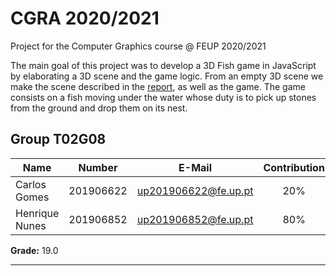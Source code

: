 # CGRA 2020/2021

Project for the Computer Graphics course @ FEUP 2020/2021

The main goal of this project was to develop a 3D Fish game in JavaScript by elaborating a 3D scene and the game logic.
From an empty 3D scene we make the scene described in the [report](https://github.com/Rikenunes8/feup-cgra-proj/blob/master/project/README.md), as well as the game.
The game consists on a fish moving under the water whose duty is to pick up stones from the ground and drop them on its nest.

## Group T02G08
| Name             | Number    | E-Mail               | Contribution |
| ---------------- | --------- | -------------------- | :----------: |
| Carlos Gomes     | 201906622 | up201906622@fe.up.pt | 20%          |
| Henrique Nunes   | 201906852 | up201906852@fe.up.pt | 80%          |

**Grade:** 19.0

----
